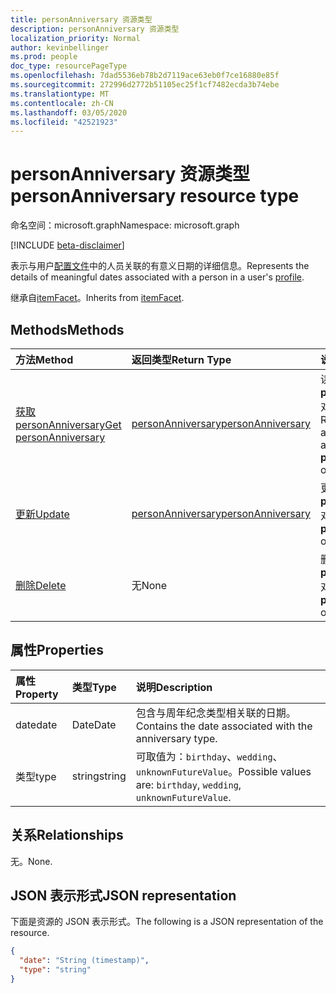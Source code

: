 ```yaml
---
title: personAnniversary 资源类型
description: personAnniversary 资源类型
localization_priority: Normal
author: kevinbellinger
ms.prod: people
doc_type: resourcePageType
ms.openlocfilehash: 7dad5536eb78b2d7119ace63eb0f7ce16880e85f
ms.sourcegitcommit: 272996d2772b51105ec25f1cf7482ecda3b74ebe
ms.translationtype: MT
ms.contentlocale: zh-CN
ms.lasthandoff: 03/05/2020
ms.locfileid: "42521923"
---
```

# <a name="personanniversary-resource-type"></a><span data-ttu-id="06cf1-103">personAnniversary 资源类型</span><span class="sxs-lookup"><span data-stu-id="06cf1-103">personAnniversary resource type</span></span>

<span data-ttu-id="06cf1-104">命名空间：microsoft.graph</span><span class="sxs-lookup"><span data-stu-id="06cf1-104">Namespace: microsoft.graph</span></span>

[!INCLUDE [beta-disclaimer](../../includes/beta-disclaimer.md)]

<span data-ttu-id="06cf1-105">表示与用户[配置文件](profile.md)中的人员关联的有意义日期的详细信息。</span><span class="sxs-lookup"><span data-stu-id="06cf1-105">Represents the details of meaningful dates associated with a person in a user's [profile](profile.md).</span></span>

<span data-ttu-id="06cf1-106">继承自[itemFacet](itemFacet.md)。</span><span class="sxs-lookup"><span data-stu-id="06cf1-106">Inherits from [itemFacet](itemFacet.md).</span></span>

## <a name="methods"></a><span data-ttu-id="06cf1-107">Methods</span><span class="sxs-lookup"><span data-stu-id="06cf1-107">Methods</span></span>

| <span data-ttu-id="06cf1-108">方法</span><span class="sxs-lookup"><span data-stu-id="06cf1-108">Method</span></span>                                                   | <span data-ttu-id="06cf1-109">返回类型</span><span class="sxs-lookup"><span data-stu-id="06cf1-109">Return Type</span></span>                               | <span data-ttu-id="06cf1-110">说明</span><span class="sxs-lookup"><span data-stu-id="06cf1-110">Description</span></span>                                                    |
|:---------------------------------------------------------|:------------------------------------------|:---------------------------------------------------------------|
| [<span data-ttu-id="06cf1-111">获取 personAnniversary</span><span class="sxs-lookup"><span data-stu-id="06cf1-111">Get personAnniversary</span></span>](../api/personanniversary-get.md) | [<span data-ttu-id="06cf1-112">personAnniversary</span><span class="sxs-lookup"><span data-stu-id="06cf1-112">personAnniversary</span></span>](personanniversary.md) | <span data-ttu-id="06cf1-113">读取**personAnniversary**对象的属性和关系。</span><span class="sxs-lookup"><span data-stu-id="06cf1-113">Read the properties and relationships of a **personAnniversary** object.</span></span> |
| [<span data-ttu-id="06cf1-114">更新</span><span class="sxs-lookup"><span data-stu-id="06cf1-114">Update</span></span>](../api/personanniversary-update.md)             | [<span data-ttu-id="06cf1-115">personAnniversary</span><span class="sxs-lookup"><span data-stu-id="06cf1-115">personAnniversary</span></span>](personanniversary.md) | <span data-ttu-id="06cf1-116">更新**personAnniversary**对象。</span><span class="sxs-lookup"><span data-stu-id="06cf1-116">Update a **personAnniversary** object.</span></span>                               |
| [<span data-ttu-id="06cf1-117">删除</span><span class="sxs-lookup"><span data-stu-id="06cf1-117">Delete</span></span>](../api/personanniversary-delete.md)             | <span data-ttu-id="06cf1-118">无</span><span class="sxs-lookup"><span data-stu-id="06cf1-118">None</span></span>                                      | <span data-ttu-id="06cf1-119">删除**personAnniversary**对象。</span><span class="sxs-lookup"><span data-stu-id="06cf1-119">Delete a **personAnniversary** object.</span></span>                               |

## <a name="properties"></a><span data-ttu-id="06cf1-120">属性</span><span class="sxs-lookup"><span data-stu-id="06cf1-120">Properties</span></span>

| <span data-ttu-id="06cf1-121">属性</span><span class="sxs-lookup"><span data-stu-id="06cf1-121">Property</span></span>     | <span data-ttu-id="06cf1-122">类型</span><span class="sxs-lookup"><span data-stu-id="06cf1-122">Type</span></span>        | <span data-ttu-id="06cf1-123">说明</span><span class="sxs-lookup"><span data-stu-id="06cf1-123">Description</span></span>                                                      |
|:-------------|:------------|:-----------------------------------------------------------------|
|<span data-ttu-id="06cf1-124">date</span><span class="sxs-lookup"><span data-stu-id="06cf1-124">date</span></span>          |<span data-ttu-id="06cf1-125">Date</span><span class="sxs-lookup"><span data-stu-id="06cf1-125">Date</span></span>         | <span data-ttu-id="06cf1-126">包含与周年纪念类型相关联的日期。</span><span class="sxs-lookup"><span data-stu-id="06cf1-126">Contains the date associated with the anniversary type.</span></span>         |
|<span data-ttu-id="06cf1-127">类型</span><span class="sxs-lookup"><span data-stu-id="06cf1-127">type</span></span>          |<span data-ttu-id="06cf1-128">string</span><span class="sxs-lookup"><span data-stu-id="06cf1-128">string</span></span>       | <span data-ttu-id="06cf1-129">可取值为：`birthday`、`wedding`、`unknownFutureValue`。</span><span class="sxs-lookup"><span data-stu-id="06cf1-129">Possible values are: `birthday`, `wedding`, `unknownFutureValue`.</span></span>|

## <a name="relationships"></a><span data-ttu-id="06cf1-130">关系</span><span class="sxs-lookup"><span data-stu-id="06cf1-130">Relationships</span></span>

<span data-ttu-id="06cf1-131">无。</span><span class="sxs-lookup"><span data-stu-id="06cf1-131">None.</span></span>

## <a name="json-representation"></a><span data-ttu-id="06cf1-132">JSON 表示形式</span><span class="sxs-lookup"><span data-stu-id="06cf1-132">JSON representation</span></span>

<span data-ttu-id="06cf1-133">下面是资源的 JSON 表示形式。</span><span class="sxs-lookup"><span data-stu-id="06cf1-133">The following is a JSON representation of the resource.</span></span> 

<!-- {
  "blockType": "resource",
  "optionalProperties": [

  ],
  "@odata.type": "microsoft.graph.personAnniversary",
  "baseType": ""
}-->

```json
{
  "date": "String (timestamp)",
  "type": "string"
}
```

<!-- uuid: 16cd6b66-4b1a-43a1-adaf-3a886856ed98
2019-02-04 14:57:30 UTC -->
<!-- {
  "type": "#page.annotation",
  "description": "personAnniversary resource",
  "keywords": "",
  "section": "documentation",
  "tocPath": ""
}-->
